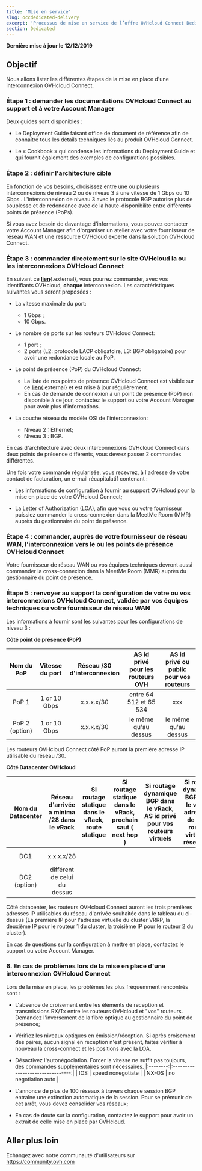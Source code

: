 ```yaml
---
title: 'Mise en service'
slug: occdedicated-delivery
excerpt: 'Processus de mise en service de l’offre OVHcloud Connect Dedicated'
section: Dedicated
---
```


**Dernière mise à jour le 12/12/2019**

## Objectif

Nous allons lister les différentes étapes de la mise en place d'une interconnexion OVHcloud Connect.

### Étape 1 : demander les documentations OVHcloud Connect au support et à votre Account Manager 

Deux guides sont disponibles :

* Le Deployment Guide faisant office de document de référence afin de connaître tous les détails techniques liés au produit OVHcloud Connect.

* Le « Cookbook » qui condense les informations du Deployment Guide et qui fournit également des exemples de configurations possibles.

### Étape 2 : définir l'architecture cible

En fonction de vos besoins, choisissez entre une ou plusieurs interconnexions de niveau 2 ou de niveau 3 à une vitesse de 1 Gbps ou 10 Gbps . L'interconnexion de niveau 3 avec le protocole  BGP autorise plus de souplesse et de redondance avec de la haute-disponibilité entre différents points de présence (PoPs).

Si vous avez besoin de davantage d'informations, vous pouvez contacter votre Account Manager afin d'organiser un atelier avec votre fournisseur de réseau WAN et une ressource OVHcloud experte dans la solution OVHcloud Connect.


### Étape 3 : commander directement sur le site OVHcloud la ou les interconnexions OVHcloud Connect

En suivant ce [**lien**](https://www.ovh.com/fr/solutions/ovhcloud-connect/){.external}, vous pourrez commander, avec vos identifiants OVHcloud, **chaque** interconnexion. Les caractéristiques suivantes vous seront proposées :

* La vitesse maximale du port: 

    - 1 Gbps ;
    - 10 Gbps.


* Le nombre de ports sur les routeurs OVHcloud Connect: 

    - 1 port ; 
    - 2 ports (L2: protocole LACP obligatoire, L3: BGP obligatoire) pour avoir une redondance locale au PoP.


* Le point de présence (PoP) du OVHcloud Connect: 

    - La liste de nos points de présence OVHcloud Connect est visible sur ce [**lien**](https://www.ovh.com/fr/solutions/ovhcloud-connect/){.external} et est mise à jour régulièrement.
    - En cas de demande de connexion à un point de présence (PoP) non disponible à ce jour, contactez le support ou votre Account Manager pour avoir plus d'informations.


* La couche réseau du modèle OSI de l'interconnexion: 

    - Niveau 2 : Ethernet; 
    - Niveau 3 : BGP.

En cas d'architecture avec deux interconnexions OVHcloud Connect dans deux points de présence différents, vous devrez passer 2 commandes différentes.

Une fois votre commande régularisée, vous recevrez, à l'adresse de votre contact de facturation, un e-mail récapitulatif contenant :

* Les informations de configuration à fournir au support OVHcloud pour la mise en place de votre OVHcloud Connect; 

* La Letter of Authorization (LOA), afin que vous ou votre fournisseur puissiez commander la cross-connexion dans la MeetMe Room (MMR) auprès du gestionnaire du point de présence.

### Étape 4 : commander, auprès de votre fournisseur de réseau WAN, l'interconnexion vers le ou les points de présence OVHcloud Connect

Votre fournisseur de réseau WAN ou vos équipes techniques devront aussi commander la cross-connexion dans la MeetMe Room (MMR) auprès du gestionnaire du point de présence.

### Étape 5 : renvoyer au support la configuration de votre ou vos interconnexions OVHcloud Connect, validée par vos équipes techniques ou votre fournisseur de réseau WAN

Les informations à fournir sont les suivantes pour les configurations de niveau 3 :

**Côté point de présence (PoP)**

| Nom du PoP    | Vitesse du port | Réseau /30 d'interconnexion | AS id privé pour les routeurs OVH | AS id privé ou public pour vos routeurs |
|:-------:|:------:|:-----:|:---:|:---:|
| PoP 1   | 1 or 10 Gbps | x.x.x.x/30 | entre 64 512 et 65 534 | xxx |
| PoP 2 (option) |1 or 10 Gbps |x.x.x.x/30 | le même qu'au dessus|  le même qu'au dessus |  

Les routeurs OVHcloud Connect côté PoP auront la première adresse IP utilisable du réseau /30.

**Côté Datacenter OVHcloud**

| Nom du Datacenter | Réseau d'arrivée a minima /28 dans le vRack | Si routage statique dans le vRack, route statique | Si routage statique dans le vRack, prochain saut ( next hop ) | Si routage dynamique BGP dans le vRack, AS id privé pour vos routeurs virtuels | Si routage dynamique BGP dans le vRack, adresse IP de votre routeur virtuel de réseau /28| ID de votre vRack |
|:-------:|:------:|:-----:|:---:|:---:|:---:|:---:|
| DC1 | x.x.x.x/28 |  |  | | |pn-xxx |
| DC2 (option) | différent de celui du dessus |  |  | | | le même qu'au dessus |

Côté datacenter, les routeurs OVHcloud Connect  auront les trois premières adresses IP utilisables du réseau d'arrivée souhaitée dans le tableau du ci-dessus (La première IP pour l'adresse virtuelle du cluster VRRP, la deuxième IP pour le routeur 1 du cluster, la troisième IP pour le routeur 2 du cluster). 


En cas de questions sur la configuration à mettre en place, contactez le support ou votre Account Manager.


### 6. En cas de problèmes lors de la mise en place d'une interconnexion OVHcloud Connect

Lors de la mise en place, les problèmes les plus fréquemment rencontrés sont :

* L'absence de croisement entre les éléments de reception et transmissions RX/Tx entre les routeurs OVHcloud et "vos" routeurs. Demandez l'inversement de la fibre optique au gestionnaire du point de présence;

* Vérifiez les niveaux optiques en émission/réception. Si après croisement des paires, aucun signal en réception n'est présent, faites vérifier à nouveau la cross-connect et les positions avec la LOA.

* Désactivez l'autonégociation. Forcer la vitesse ne suffit pas toujours, des commandes supplémentaires sont nécessaires.
|:--------:|:--------------------------------:|
| IOS | speed nonegotiate |
| NX-OS | no negotiation auto |

* L'annonce de plus de 100 réseaux à travers chaque session BGP entraîne une extinction automatique de la session. Pour se prémunir de cet arrêt, vous devez consolider vos réseaux;

* En cas de doute sur la configuration, contactez le support pour avoir un extrait de celle mise en place par OVHcloud.

## Aller plus loin

Échangez avec notre communauté d'utilisateurs sur <https://community.ovh.com>
